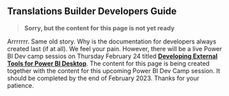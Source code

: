 ## **Translations Builder Developers Guide**
> **Sorry, but the content for this page is not yet ready**

Arrrrrrr. Same old story. Why is the documentation for developers always created last (if at all). We feel your pain. However, there will be a live Power BI Dev camp sessios on Thursday February 24 titled [**Developing External Tools for Power BI Desktop**](https://powerbidevcamp.powerappsportals.com/sessions/session31/). The content for this page is being created together with the content for this upcoming Power BI Dev Camp session. It should be completed by the end of February 2023. Thanks for your patience.